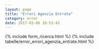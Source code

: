 ```yaml
---
layout: page
title: "Errori Agenzia Entrate"
category: error
date: 2017-03-06 16:53:43
---
```


{% include form_ricerca.html %}
{% include tabelle/error_errori_agenzia_entrate.html %}

